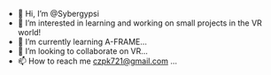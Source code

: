 - 👋 Hi, I’m @Sybergypsi
- 👀 I’m interested in learning and working on small projects in the VR world!
- 🌱 I’m currently learning A-FRAME...
- 💞️ I’m looking to collaborate on VR...
- 📫 How to reach me czpk721@gmail.com ...

<!---
Sybergypsi/Sybergypsi is a ✨ special ✨ repository because its `README.md` (this file) appears on your GitHub profile.
You can click the Preview link to take a look at your changes.
--->
